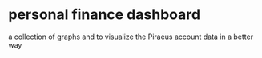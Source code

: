 # personal finance dashboard
 a collection of graphs and to visualize the Piraeus account data in a better way
